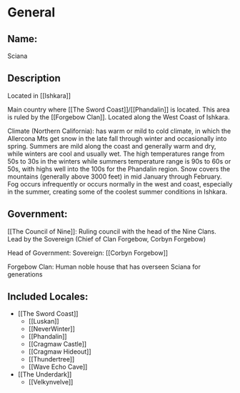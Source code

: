# General

## Name:
Sciana

## Description
Located in [[Ishkara]]

Main country where [[The Sword Coast]]/[[Phandalin]] is located. This area is ruled by the [[Forgebow Clan]]. Located along the West Coast of Ishkara.

Climate (Northern California):
has warm or mild to cold climate, in which the Allercona Mts get snow in the late fall through winter and occasionally into spring. Summers are mild along the coast and generally warm and dry, while winters are cool and usually wet. The high temperatures range from 50s to 30s in the winters while summers temperature range is 90s to 60s or 50s, with highs well into the 100s for the Phandalin region. Snow covers the mountains (generally above 3000 feet) in mid January through February. Fog occurs infrequently or occurs normally in the west and coast, especially in the summer, creating some of the coolest summer conditions in Ishkara.

## Government:
[[The Council of Nine]]:
Ruling council with the head of the Nine Clans. Lead by the Sovereign (Chief of Clan Forgebow, Corbyn Forgebow)

Head of Government:
Sovereign: [[Corbyn Forgebow]]

Forgebow Clan:
Human noble house that has overseen Sciana for generations

## Included Locales:
- [[The Sword Coast]]
    - [[Luskan]]
    - [[NeverWinter]]
    - [[Phandalin]]
    - [[Cragmaw Castle]]
    - [[Cragmaw Hideout]]
    - [[Thundertree]]
    - [[Wave Echo Cave]]
- [[The Underdark]]
  - [[Velkynvelve]]